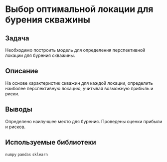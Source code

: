 # Выбор оптимальной локации для бурения скважины

## Задача

Необходимо построить модель для определения перспективной локации 
для бурения скважины.

## Описание

На основе характеристик скважин для каждой локации, определить 
наиболее перспективную локацию, учитывая возможную прибыль и риски.

## Выводы

Определено наилучшее место для бурения. Проведены оценки прибыли и рисков.

## Используемые библиотеки
`numpy` 
`pandas` 
`sklearn`